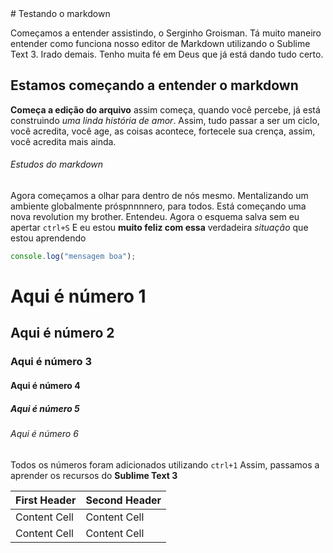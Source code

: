 <meta http-equiv="Content-Type" content="text/html; charset=utf-8">
# Testando o markdown

Começamos a entender assistindo, o Serginho Groisman. Tá muito maneiro entender como funciona nosso editor de Markdown utilizando o Sublime Text 3. Irado demais. Tenho muita fé em Deus que já está dando tudo certo.

## Estamos começando a entender o markdown

**Começa a edição do arquivo** assim começa, quando você percebe, já está construindo _uma linda história de amor_. Assim, tudo passar a ser um ciclo, você acredita, você age, as coisas acontece, fortecele sua crença, assim, você acredita mais ainda.

###### Estudos do markdown
Agora começamos a olhar para dentro de nós mesmo. Mentalizando um ambiente 
globalmente próspnnnnero, para todos.
Está começando uma nova revolution my brother. Entendeu. Agora o esquema salva sem eu apertar `ctrl+S` E eu estou __muito feliz com essa__ verdadeira _situação_ que estou aprendendo

```javascript
console.log("mensagem boa");
```

# Aqui é número 1
## Aqui é número 2
### Aqui é número 3
#### Aqui é número 4
##### Aqui é número 5
###### Aqui é número 6

Todos os números foram adicionados utilizando `ctrl+1` Assim, passamos a aprender os recursos do **Sublime Text 3**

| First Header  | Second Header |
| ------------- | ------------- |
| Content Cell  | Content Cell  |
| Content Cell  | Content Cell  |